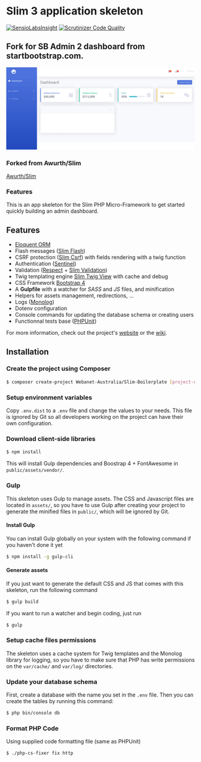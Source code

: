 # Slim 3 application skeleton

[![SensioLabsInsight](https://insight.sensiolabs.com/projects/297ce2e4-166d-45d5-8d11-ae0651a8c7ac/mini.png)](https://insight.sensiolabs.com/projects/297ce2e4-166d-45d5-8d11-ae0651a8c7ac) [![Scrutinizer Code Quality](https://scrutinizer-ci.com/g/awurth/Slim/badges/quality-score.png?b=master)](https://scrutinizer-ci.com/g/awurth/Slim/?branch=master)


## Fork for SB Admin 2 dashboard from startbootstrap.com.

![Screenshot](https://raw.githubusercontent.com/Webanet-Australia/Slim-Boilerplate/master/screenshot.jpg)


### Forked from Awurth/Slim
[Awurth/Slim](https://github.com/awurth/Slim)

### Features

This is an app skeleton for the Slim PHP Micro-Framework to get started quickly building an admin dashboard.

## Features
- [Eloquent ORM](https://github.com/illuminate/database)
- Flash messages ([Slim Flash](https://github.com/slimphp/Slim-Flash))
- CSRF protection ([Slim Csrf](https://github.com/slimphp/Slim-Csrf)) with fields rendering with a twig function
- Authentication ([Sentinel](https://github.com/cartalyst/sentinel))
- Validation ([Respect](https://github.com/Respect/Validation) + [Slim Validation](https://github.com/awurth/slim-validation))
- Twig templating engine [Slim Twig View](https://github.com/slimphp/Twig-View) with cache and debug
- CSS Framework [Bootstrap 4](https://getbootstrap.com/)
- A **Gulpfile** with a watcher for *SASS* and *JS* files, and minification
- Helpers for assets management, redirections, ...
- Logs ([Monolog](https://github.com/Seldaek/monolog))
- Dotenv configuration
- Console commands for updating the database schema or creating users
- Functionnal tests base ([PHPUnit](https://github.com/sebastianbergmann/phpunit))

For more information, check out the project's [website](http://awurth.fr/doc/boilerplate/slim) or the [wiki](https://github.com/awurth/Slim/wiki).

## Installation
### Create the project using Composer
``` bash
$ composer create-project Webanet-Australia/Slim-Boilerplate [project-name]
```

### Setup environment variables

Copy `.env.dist` to a `.env` file and change the values to your needs. This file is ignored by Git so all developers working on the project can have their own configuration.

### Download client-side libraries
``` bash
$ npm install
```
This will install Gulp dependencies and Boostrap 4 + FontAwesome in `public/assets/vendor/`.

### Gulp
This skeleton uses Gulp to manage assets. The CSS and Javascript files are located in `assets/`, so you have to use Gulp after creating your project to generate the minified files in `public/`, which will be ignored by Git.

#### Install Gulp
You can install Gulp globally on your system with the following command if you haven't done it yet
``` bash
$ npm install -g gulp-cli
```

#### Generate assets
If you just want to generate the default CSS and JS that comes with this skeleton, run the following command
``` bash
$ gulp build
```

If you want to run a watcher and begin coding, just run
``` bash
$ gulp
```

### Setup cache files permissions
The skeleton uses a cache system for Twig templates and the Monolog library for logging, so you have to make sure that PHP has write permissions on the `var/cache/` and `var/log/` directories.

### Update your database schema
First, create a database with the name you set in the `.env` file. Then you can create the tables by running this command:
``` bash
$ php bin/console db
```
### Format PHP Code
Using supplied code formatting file (same as PHPUnit)
``` bash
$ ./php-cs-fixer fix http
```
